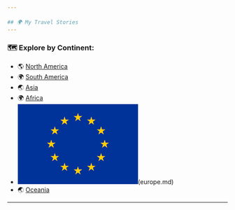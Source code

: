 ```yaml
---

## 🌍 My Travel Stories
---
```

### 🗺️ Explore by Continent:
- 🌎 [North America](north_america.md)
- 🌍 [South America](south_america.md)
- 🌏 [Asia](asia.md)
- 🌍 [Africa](africa.md)
- ![europe](eu.png)(europe.md)  
- 🌏 [Oceania](oceania.md)
---

